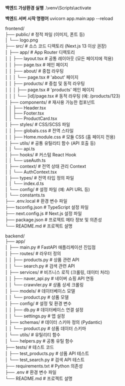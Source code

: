 **백엔드 가상환경 실행**
.\venv\Scripts\activate

**백엔드 서버 시작 명령어**
uvicorn app.main:app --reload


frontend/ <br>
├── public/             # 정적 파일 (이미지, 폰트 등)<br>
│   └── logo.png<br>
├── src/                # 소스 코드 디렉토리 (Next.js 13 이상 권장)<br>
│   ├── app/            # App Router 디렉토리<br>
│   │   ├── layout.tsx  # 공통 레이아웃 (모든 페이지에 적용)<br>
│   │   ├── page.tsx    # 메인 페이지<br>
│   │   ├── about/      # 중첩 라우팅<br>
│   │   │   └── page.tsx # 'about' 페이지<br>
│   │   ├── products/   # 중첩 및 동적 라우팅<br>
│   │   │   ├── page.tsx # 'products' 메인 페이지<br>
│   │   │   └── [id]/page.tsx # 동적 라우팅 (예: /products/123)<br>
│   ├── components/     # 재사용 가능한 컴포넌트<br>
│   │   ├── Header.tsx<br>
│   │   ├── Footer.tsx<br>
│   │   └── ProductCard.tsx<br>
│   ├── styles/         # CSS/SCSS 파일<br>
│   │   ├── globals.css # 전역 스타일<br>
│   │   ├── Home.module.css # 모듈 CSS (홈 페이지 전용)<br>
│   ├── utils/          # 공통 유틸리티 함수 (API 호출 등)<br>
│   │   └── api.ts<br>
│   ├── hooks/          # 커스텀 React Hook<br>
│   │   └── useAuth.ts<br>
│   ├── context/        # 전역 상태 관리 Context<br>
│   │   └── AuthContext.tsx<br>
│   ├── types/          # 전역 타입 정의 파일<br>
│   │   └── index.d.ts<br>
│   └── config/         # 설정 파일 (예: API URL 등)<br>
│       └── constants.ts<br>
├── .env.local          # 환경 변수 파일<br>
├── tsconfig.json       # TypeScript 설정 파일<br>
├── next.config.js      # Next.js 설정 파일<br>
├── package.json        # 프로젝트 메타 정보 및 의존성<br>
└── README.md           # 프로젝트 설명<br>


backend/<br>
├── app/<br>
│   ├── main.py            # FastAPI 애플리케이션 진입점<br>
│   ├── routes/            # 라우터 정의<br>
│   │   ├── products.py    # 상품 관련 API<br>
│   │   └── search.py      # 검색 관련 API<br>
│   ├── services/          # 비즈니스 로직 (크롤링, 데이터 처리)<br>
│   │   ├── naver_api.py   # 네이버 쇼핑 API 연동<br>
│   │   └── crawvler.py     # 상품 상세 크롤링<br>
│   ├── models/            # 데이터베이스 모델<br>
│   │   └── product.py     # 상품 모델<br>
│   ├── config/            # 설정 및 환경 변수<br>
│   │   ├── db.py          # 데이터베이스 연결 설정<br>
│   │   └── settings.py    # 앱 설정<br>
│   ├── schemas/           # 데이터 스키마 정의 (Pydantic)<br>
│   │   └── product.py     # 상품 데이터 스키마<br>
│   └── utils/             # 유틸리티 함수<br>
│       └── helpers.py     # 공통 유틸 함수<br>
├── tests/                 # 테스트 코드<br>
│   ├── test_products.py   # 상품 API 테스트<br>
│   └── test_search.py     # 검색 API 테스트<br>
├── requirements.txt       # Python 의존성<br>
├── .env                   # 환경 변수 파일<br>
└── README.md              # 프로젝트 설명<br>
